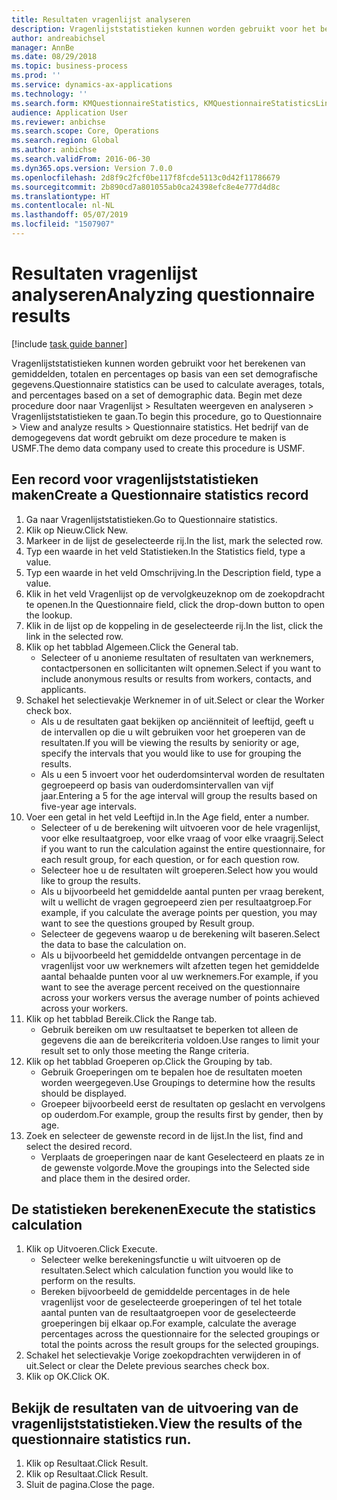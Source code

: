 ```yaml
---
title: Resultaten vragenlijst analyseren
description: Vragenlijststatistieken kunnen worden gebruikt voor het berekenen van gemiddelden, totalen en percentages op basis van een set demografische gegevens.
author: andreabichsel
manager: AnnBe
ms.date: 08/29/2018
ms.topic: business-process
ms.prod: ''
ms.service: dynamics-ax-applications
ms.technology: ''
ms.search.form: KMQuestionnaireStatistics, KMQuestionnaireStatisticsLine
audience: Application User
ms.reviewer: anbichse
ms.search.scope: Core, Operations
ms.search.region: Global
ms.author: anbichse
ms.search.validFrom: 2016-06-30
ms.dyn365.ops.version: Version 7.0.0
ms.openlocfilehash: 2d8f9c2fcf0be117f8fcde5113c0d42f11786679
ms.sourcegitcommit: 2b890cd7a801055ab0ca24398efc8e4e777d4d8c
ms.translationtype: HT
ms.contentlocale: nl-NL
ms.lasthandoff: 05/07/2019
ms.locfileid: "1507907"
---
```

# <a name="analyzing-questionnaire-results"></a><span data-ttu-id="7e3b5-103">Resultaten vragenlijst analyseren</span><span class="sxs-lookup"><span data-stu-id="7e3b5-103">Analyzing questionnaire results</span></span>

[!include [task guide banner](../../includes/task-guide-banner.md)]

<span data-ttu-id="7e3b5-104">Vragenlijststatistieken kunnen worden gebruikt voor het berekenen van gemiddelden, totalen en percentages op basis van een set demografische gegevens.</span><span class="sxs-lookup"><span data-stu-id="7e3b5-104">Questionnaire statistics can be used to calculate averages, totals, and percentages based on a set of demographic data.</span></span> <span data-ttu-id="7e3b5-105">Begin met deze procedure door naar Vragenlijst > Resultaten weergeven en analyseren > Vragenlijststatistieken te gaan.</span><span class="sxs-lookup"><span data-stu-id="7e3b5-105">To begin this procedure, go to Questionnaire > View and analyze results > Questionnaire statistics.</span></span> <span data-ttu-id="7e3b5-106">Het bedrijf van de demogegevens dat wordt gebruikt om deze procedure te maken is USMF.</span><span class="sxs-lookup"><span data-stu-id="7e3b5-106">The demo data company used to create this procedure is USMF.</span></span>


## <a name="create-a-questionnaire-statistics-record"></a><span data-ttu-id="7e3b5-107">Een record voor vragenlijststatistieken maken</span><span class="sxs-lookup"><span data-stu-id="7e3b5-107">Create a Questionnaire statistics record</span></span>
1. <span data-ttu-id="7e3b5-108">Ga naar Vragenlijststatistieken.</span><span class="sxs-lookup"><span data-stu-id="7e3b5-108">Go to Questionnaire statistics.</span></span>
2. <span data-ttu-id="7e3b5-109">Klik op Nieuw.</span><span class="sxs-lookup"><span data-stu-id="7e3b5-109">Click New.</span></span>
3. <span data-ttu-id="7e3b5-110">Markeer in de lijst de geselecteerde rij.</span><span class="sxs-lookup"><span data-stu-id="7e3b5-110">In the list, mark the selected row.</span></span>
4. <span data-ttu-id="7e3b5-111">Typ een waarde in het veld Statistieken.</span><span class="sxs-lookup"><span data-stu-id="7e3b5-111">In the Statistics field, type a value.</span></span>
5. <span data-ttu-id="7e3b5-112">Typ een waarde in het veld Omschrijving.</span><span class="sxs-lookup"><span data-stu-id="7e3b5-112">In the Description field, type a value.</span></span>
6. <span data-ttu-id="7e3b5-113">Klik in het veld Vragenlijst op de vervolgkeuzeknop om de zoekopdracht te openen.</span><span class="sxs-lookup"><span data-stu-id="7e3b5-113">In the Questionnaire field, click the drop-down button to open the lookup.</span></span>
7. <span data-ttu-id="7e3b5-114">Klik in de lijst op de koppeling in de geselecteerde rij.</span><span class="sxs-lookup"><span data-stu-id="7e3b5-114">In the list, click the link in the selected row.</span></span>
8. <span data-ttu-id="7e3b5-115">Klik op het tabblad Algemeen.</span><span class="sxs-lookup"><span data-stu-id="7e3b5-115">Click the General tab.</span></span>
    * <span data-ttu-id="7e3b5-116">Selecteer of u anonieme resultaten of resultaten van werknemers, contactpersonen en sollicitanten wilt opnemen.</span><span class="sxs-lookup"><span data-stu-id="7e3b5-116">Select if you want to include anonymous results or results from workers, contacts, and applicants.</span></span>  
9. <span data-ttu-id="7e3b5-117">Schakel het selectievakje Werknemer in of uit.</span><span class="sxs-lookup"><span data-stu-id="7e3b5-117">Select or clear the Worker check box.</span></span>
    * <span data-ttu-id="7e3b5-118">Als u de resultaten gaat bekijken op anciënniteit of leeftijd, geeft u de intervallen op die u wilt gebruiken voor het groeperen van de resultaten.</span><span class="sxs-lookup"><span data-stu-id="7e3b5-118">If you will be viewing the results by seniority or age, specify the intervals that you would like to use for grouping the results.</span></span>  
    * <span data-ttu-id="7e3b5-119">Als u een 5 invoert voor het ouderdomsinterval worden de resultaten gegroepeerd op basis van ouderdomsintervallen van vijf jaar.</span><span class="sxs-lookup"><span data-stu-id="7e3b5-119">Entering a 5 for the age interval will group the results based on five-year age intervals.</span></span>  
10. <span data-ttu-id="7e3b5-120">Voer een getal in het veld Leeftijd in.</span><span class="sxs-lookup"><span data-stu-id="7e3b5-120">In the Age field, enter a number.</span></span>
    * <span data-ttu-id="7e3b5-121">Selecteer of u de berekening wilt uitvoeren voor de hele vragenlijst, voor elke resultaatgroep, voor elke vraag of voor elke vraagrij.</span><span class="sxs-lookup"><span data-stu-id="7e3b5-121">Select if you want to run the calculation against the entire questionnaire, for each result group, for each question, or for each question row.</span></span>  
    * <span data-ttu-id="7e3b5-122">Selecteer hoe u de resultaten wilt groeperen.</span><span class="sxs-lookup"><span data-stu-id="7e3b5-122">Select how you would like to group the results.</span></span>  
    * <span data-ttu-id="7e3b5-123">Als u bijvoorbeeld het gemiddelde aantal punten per vraag berekent, wilt u wellicht de vragen gegroepeerd zien per resultaatgroep.</span><span class="sxs-lookup"><span data-stu-id="7e3b5-123">For example, if you calculate the average points per question, you may want to see the questions grouped by Result group.</span></span>  
    * <span data-ttu-id="7e3b5-124">Selecteer de gegevens waarop u de berekening wilt baseren.</span><span class="sxs-lookup"><span data-stu-id="7e3b5-124">Select the data to base the calculation on.</span></span>  
    * <span data-ttu-id="7e3b5-125">Als u bijvoorbeeld het gemiddelde ontvangen percentage in de vragenlijst voor uw werknemers wilt afzetten tegen het gemiddelde aantal behaalde punten voor al uw werknemers.</span><span class="sxs-lookup"><span data-stu-id="7e3b5-125">For example, if you want to see the average percent received on the questionnaire across your workers versus the average number of points achieved across your workers.</span></span>  
11. <span data-ttu-id="7e3b5-126">Klik op het tabblad Bereik.</span><span class="sxs-lookup"><span data-stu-id="7e3b5-126">Click the Range tab.</span></span>
    * <span data-ttu-id="7e3b5-127">Gebruik bereiken om uw resultaatset te beperken tot alleen de gegevens die aan de bereikcriteria voldoen.</span><span class="sxs-lookup"><span data-stu-id="7e3b5-127">Use ranges to limit your result set to only those meeting the Range criteria.</span></span>  
12. <span data-ttu-id="7e3b5-128">Klik op het tabblad Groeperen op.</span><span class="sxs-lookup"><span data-stu-id="7e3b5-128">Click the Grouping by tab.</span></span>
    * <span data-ttu-id="7e3b5-129">Gebruik Groeperingen om te bepalen hoe de resultaten moeten worden weergegeven.</span><span class="sxs-lookup"><span data-stu-id="7e3b5-129">Use Groupings to determine how the results should be displayed.</span></span>  
    * <span data-ttu-id="7e3b5-130">Groepeer bijvoorbeeld eerst de resultaten op geslacht en vervolgens op ouderdom.</span><span class="sxs-lookup"><span data-stu-id="7e3b5-130">For example, group the results first by gender, then by age.</span></span>  
13. <span data-ttu-id="7e3b5-131">Zoek en selecteer de gewenste record in de lijst.</span><span class="sxs-lookup"><span data-stu-id="7e3b5-131">In the list, find and select the desired record.</span></span>
    * <span data-ttu-id="7e3b5-132">Verplaats de groeperingen naar de kant Geselecteerd en plaats ze in de gewenste volgorde.</span><span class="sxs-lookup"><span data-stu-id="7e3b5-132">Move the groupings into the Selected side and place them in the desired order.</span></span>  

## <a name="execute-the-statistics-calculation"></a><span data-ttu-id="7e3b5-133">De statistieken berekenen</span><span class="sxs-lookup"><span data-stu-id="7e3b5-133">Execute the statistics calculation</span></span>
1. <span data-ttu-id="7e3b5-134">Klik op Uitvoeren.</span><span class="sxs-lookup"><span data-stu-id="7e3b5-134">Click Execute.</span></span>
    * <span data-ttu-id="7e3b5-135">Selecteer welke berekeningsfunctie u wilt uitvoeren op de resultaten.</span><span class="sxs-lookup"><span data-stu-id="7e3b5-135">Select which calculation function you would like to perform on the results.</span></span>  
    * <span data-ttu-id="7e3b5-136">Bereken bijvoorbeeld de gemiddelde percentages in de hele vragenlijst voor de geselecteerde groeperingen of tel het totale aantal punten van de resultaatgroepen voor de geselecteerde groeperingen bij elkaar op.</span><span class="sxs-lookup"><span data-stu-id="7e3b5-136">For example, calculate the average percentages across the questionnaire for the selected groupings or total the points across the result groups for the selected groupings.</span></span>  
2. <span data-ttu-id="7e3b5-137">Schakel het selectievakje Vorige zoekopdrachten verwijderen in of uit.</span><span class="sxs-lookup"><span data-stu-id="7e3b5-137">Select or clear the Delete previous searches check box.</span></span>
3. <span data-ttu-id="7e3b5-138">Klik op OK.</span><span class="sxs-lookup"><span data-stu-id="7e3b5-138">Click OK.</span></span>

## <a name="view-the-results-of-the-questionnaire-statistics-run"></a><span data-ttu-id="7e3b5-139">Bekijk de resultaten van de uitvoering van de vragenlijststatistieken.</span><span class="sxs-lookup"><span data-stu-id="7e3b5-139">View the results of the questionnaire statistics run.</span></span>
1. <span data-ttu-id="7e3b5-140">Klik op Resultaat.</span><span class="sxs-lookup"><span data-stu-id="7e3b5-140">Click Result.</span></span>
2. <span data-ttu-id="7e3b5-141">Klik op Resultaat.</span><span class="sxs-lookup"><span data-stu-id="7e3b5-141">Click Result.</span></span>
3. <span data-ttu-id="7e3b5-142">Sluit de pagina.</span><span class="sxs-lookup"><span data-stu-id="7e3b5-142">Close the page.</span></span>

